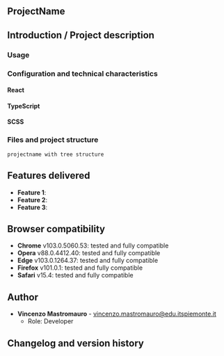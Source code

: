 ## **ProjectName**

## **Introduction / Project description**

### Usage

### **Configuration and technical characteristics**

#### **React**

#### **TypeScript**

#### **SCSS**

### Files and project structure

```
projectname with tree structure
```

## **Features delivered**

- **Feature 1**:
- **Feature 2**:
- **Feature 3**:

## **Browser compatibility**

- **Chrome** v103.0.5060.53: tested and fully compatible
- **Opera** v88.0.4412.40: tested and fully compatible
- **Edge** v103.0.1264.37: tested and fully compatible
- **Firefox** v101.0.1: tested and fully compatible
- **Safari** v15.4: tested and fully compatible

## **Author**

- **Vincenzo Mastromauro** - vincenzo.mastromauro@edu.itspiemonte.it
  - Role: Developer

## **Changelog and version history**
